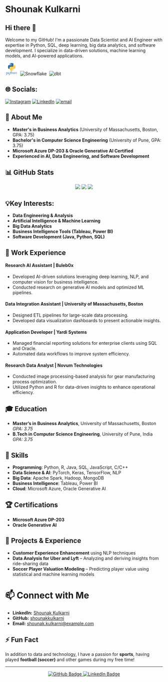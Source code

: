 # Shounak Kulkarni
## Hi there 👋

Welcome to my GitHub! I'm a passionate Data Scientist and AI Engineer with expertise in Python, SQL, deep learning, big data analytics, and software development. I specialize in data-driven solutions, machine learning models, and AI-powered applications.
<div>
  <img src="https://github.com/devicons/devicon/blob/master/icons/python/python-original-wordmark.svg" title="Python" alt="Python" width="40" height="40"/>&nbsp;
  <img src = "https://upload.wikimedia.org/wikipedia/commons/thumb/f/ff/Snowflake_Logo.svg/2560px-Snowflake_Logo.svg.png" title="Snowflake" alt="Snowflake" width="150" height="40"/>&nbsp;
  <img src="https://seeklogo.com/images/D/dbt-logo-E4B0ED72A2-seeklogo.com.png" title="dbt" alt="dbt" width="100" height="40"/>&nbsp;
</div>

## 🌐 Socials:
[![Instagram](https://img.shields.io/badge/Instagram-%23E4405F.svg?logo=Instagram&logoColor=white)](https://instagram.com/https://www.instagram.com/shounak2202/) [![LinkedIn](https://img.shields.io/badge/LinkedIn-%230077B5.svg?logo=linkedin&logoColor=white)](https://linkedin.com/in/www.linkedin.com/in/shounakkulkarni7) [![email](https://img.shields.io/badge/Email-D14836?logo=gmail&logoColor=white)](mailto:shounak2202@gmail.com) 

## 📌 About Me

- **Master's in Business Analytics** (University of Massachusetts, Boston, GPA: 3.75)
- **Bachelor's in Computer Science Engineering** (University of Pune, GPA: 3.75)
- **Microsoft Azure DP-203 & Oracle Generative AI Certified**
- **Experienced in AI, Data Engineering, and Software Development**


## 📊 GitHub Stats

<div align="center">
  <img src="https://github-readme-stats.vercel.app/api?username=shoukul7&theme=midnight-purple&hide_border=true&include_all_commits=false&count_private=true)"  />
  <img src="https://nirzak-streak-stats.vercel.app/?user=shoukul7&theme=midnight-purple&hide_border=true" br />
  <img src="https://github-readme-stats.vercel.app/api/top-langs/?username=shoukul7&theme=midnight-purple&hide_border=true&include_all_commits=false&count_private=true&layout=compact"  />
</div>



## 💡**Key Interests:**
- **Data Engineering & Analysis**  
- **Artificial Intelligence & Machine Learning**  
- **Big Data Analytics**  
- **Business Intelligence Tools (Tableau, Power BI)**  
- **Software Development (Java, Python, SQL)**

## 💼 Work Experience

#### **Research AI Assistant** | Buleb0x

- Developed AI-driven solutions leveraging deep learning, NLP, and computer vision for business intelligence.
- Conducted research on generative AI models and optimized ML pipelines.

#### **Data Integration Assistant** | University of Massachusetts, Boston

- Designed ETL pipelines for large-scale data processing.
- Developed data visualization dashboards to present actionable insights.

#### **Application Developer** | Yardi Systems

- Managed financial reporting solutions for enterprise clients using SQL and Oracle.
- Automated data workflows to improve system efficiency.

#### **Research Data Analyst** | Novum Technologies

- Conducted image processing-based analysis for gear manufacturing process optimization.
- Utilized Python and R for data-driven insights to enhance operational efficiency.

## 🎓 Education

- **Master’s in Business Analytics**, University of Massachusetts, Boston  
  *GPA: 3.75*  
- **B.Tech in Computer Science Engineering**, University of Pune, India  
  *GPA: 3.75*

## 🧰 Skills

- **Programming**: Python, R, Java, SQL, JavaScript, C/C++
- **Data Science & AI**: PyTorch, Keras, TensorFlow, NLP
- **Big Data**: Apache Spark, Hadoop, MongoDB
- **Business Intelligence**: Tableau, Power BI
- **Cloud**: Microsoft Azure, Oracle Generative AI

## 🏆 Certifications

- **Microsoft Azure DP-203**  
- **Oracle Generative AI**

## 💼 Projects & Experience

- **Customer Experience Enhancement** using NLP techniques  
- **Data Analysis for Uber and Lyft** – Analyzing and deriving insights from ride-sharing data  
- **Soccer Player Valuation Modeling** – Predicting player value using statistical and machine learning models

# 📫 Connect with Me

- **LinkedIn:** [Shounak Kulkarni](https://www.linkedin.com/in/shounakkulkarni7/)
- **GitHub:** [shounakkulkarni](https://github.com/shoukul7)
- **Email:** [shounak.kulkarni@example.com](mailto:shounak2202@gmail.com) 


## ⚡ Fun Fact

In addition to data and technology, I have a passion for **sports**, having played **football (soccer)** and other games during my free time!

---

<p align="center">
  <a href="https://github.com/shounak-kulkarni">
    <img src="https://img.shields.io/badge/Visit%20my%20GitHub-blue?style=for-the-badge&logo=github&logoColor=white" alt="GitHub Badge">
  </a>
  <a href="https://www.linkedin.com/in/shounak-kulkarni">
    <img src="https://img.shields.io/badge/Connect%20on%20LinkedIn-blue?style=for-the-badge&logo=linkedin&logoColor=white" alt="LinkedIn Badge">
  </a>
</p>


